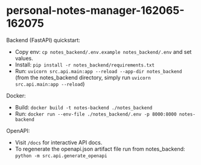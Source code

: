 # personal-notes-manager-162065-162075

Backend (FastAPI) quickstart:

- Copy env: `cp notes_backend/.env.example notes_backend/.env` and set values.
- Install: `pip install -r notes_backend/requirements.txt`
- Run: `uvicorn src.api.main:app --reload --app-dir notes_backend`
  (from the notes_backend directory, simply run `uvicorn src.api.main:app --reload`)

Docker:
- Build: `docker build -t notes-backend ./notes_backend`
- Run: `docker run --env-file ./notes_backend/.env -p 8000:8000 notes-backend`

OpenAPI:
- Visit `/docs` for interactive API docs.
- To regenerate the openapi.json artifact file run from notes_backend: `python -m src.api.generate_openapi`